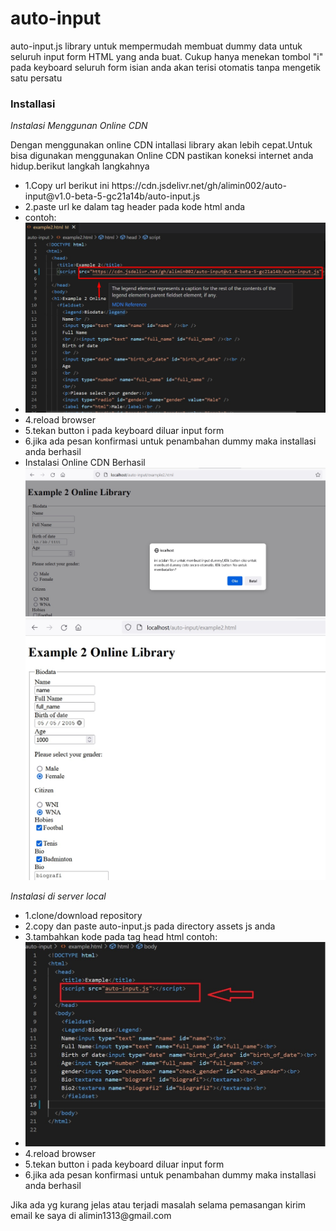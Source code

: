 # auto-input

<p>auto-input.js library untuk mempermudah membuat dummy data untuk seluruh input form HTML yang anda buat. Cukup hanya menekan tombol "i" pada keyboard seluruh form isian anda akan terisi otomatis tanpa mengetik satu persatu</p>
<h3>Installasi</h3>
<i>Instalasi Menggunan Online CDN</i>
<p>Dengan menggunakan online CDN intallasi library akan lebih cepat.Untuk bisa digunakan menggunakan Online CDN pastikan koneksi internet anda hidup.berikut langkah langkahnya</p>
<ul>
<li>1.Copy url berikut ini https://cdn.jsdelivr.net/gh/alimin002/auto-input@v1.0-beta-5-gc21a14b/auto-input.js</li>
<li>
  2.paste url ke dalam tag header pada kode html anda 
  <script src="https://cdn.jsdelivr.net/gh/alimin002/auto-input@v1.0-beta-5-gc21a14b/auto-input.js"></script>
  </li>
<li>
contoh:
</li>
<li><img src="https://github.com/alimin002/auto-input/blob/master/example_online_cdn.jpg"></li>
<li>4.reload browser</li>
<li>5.tekan button i pada keyboard diluar input form</li>
<li>6.jika ada pesan konfirmasi untuk penambahan dummy maka installasi anda berhasil</li>
<li>
  Instalasi Online CDN Berhasil <br/>
  <img src="https://github.com/alimin002/auto-input/blob/master/on_installation_success.jpg">
  <br/>
  <img src="https://github.com/alimin002/auto-input/blob/master/on_installation_success2.jpg">
</li>
</ul>
<i>Instalasi di server local</i>
<ul>
<li>1.clone/download repository</li>
<li>2.copy dan paste auto-input.js pada directory assets js anda</li>
<li>3.tambahkan kode <script src="[path_file]/auto-input.js"></script> pada tag head html 
contoh:
</li>
<li><img src="https://github.com/alimin002/auto-input/blob/master/example.jpg"></li>
<li>4.reload browser</li>
<li>5.tekan button i pada keyboard diluar input form</li>
<li>6.jika ada pesan konfirmasi untuk penambahan dummy maka installasi anda berhasil</li>
</ul>
<p>Jika ada yg kurang jelas atau terjadi masalah selama pemasangan kirim email ke saya di alimin1313@gmail.com</p>

